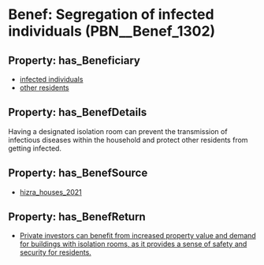 # Benef: __Segregation of infected individuals__ (PBN__Benef_1302)

## Property: has_Beneficiary

* [infected individuals](../Stakeholder/PBN__Stakeholder_161)
* [other residents](../Stakeholder/PBN__Stakeholder_513)

## Property: has_BenefDetails

Having a designated isolation room can prevent the transmission of infectious diseases within the household and protect other residents from getting infected.

## Property: has_BenefSource

* [hizra_houses_2021](../Article/PBN__Article_277)

## Property: has_BenefReturn

* [Private investors can benefit from increased property value and demand for buildings with isolation rooms, as it provides a sense of safety and security for residents.](../BenefReturn/PBN__BenefReturn_1472)

